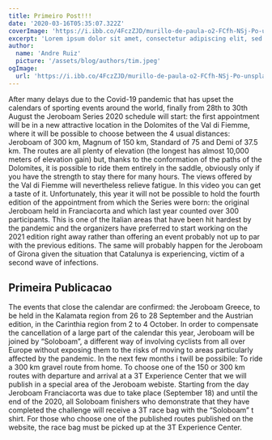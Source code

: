 ```yaml
---
title: Primeiro Post!!!
date: '2020-03-16T05:35:07.322Z'
coverImage: 'https://i.ibb.co/4FczZJD/murillo-de-paula-o2-FCfh-NSj-Po-unsplash.jpg'
excerpt: 'Lorem ipsum dolor sit amet, consectetur adipiscing elit, sed do eiusmod tempor incididunt ut labore et dolore magna aliqua. Praesent elementum facilisis leo vel fringilla est ullamcorper eget. At imperdiet dui accumsan sit amet nulla facilities morbi tempus.'
author:
  name: 'Andre Ruiz'
  picture: '/assets/blog/authors/tim.jpeg'
ogImage:
  url: 'https://i.ibb.co/4FczZJD/murillo-de-paula-o2-FCfh-NSj-Po-unsplash.jpg'
---
```


After many delays due to the Covid-19 pandemic that has upset the calendars of sporting events around the world, finally from 28th to 30th August the Jeroboam Series 2020 schedule will start: the first appointment will be in a new attractive location in the Dolomites of the Val di Fiemme, where it will be possible to choose between the 4 usual distances: Jeroboam of 300 km, Magnum of 150 km, Standard of 75 and Demi of 37.5 km. The routes are all plenty of elevation (the longest has almost 10,000 meters of elevation gain) but, thanks to the conformation of the paths of the Dolomites, it is possible to ride them entirely in the saddle, obviously only if you have the strength to stay there for many hours. The views offered by the Val di Fiemme will nevertheless relieve fatigue. In this video you can get a taste of it. Unfortunately, this year it will not be possible to hold the fourth edition of the appointment from which the Series were born: the original Jeroboam held in Franciacorta and which last year counted over 300 participants. This is one of the Italian areas that have been hit hardest by the pandemic and the organizers have preferred to start working on the 2021 edition right away rather than offering an event probably not up to par with the previous editions. The same will probably happen for the Jeroboam of Girona given the situation that Catalunya is experiencing, victim of a second wave of infections. 

## Primeira Publicacao

The events that close the calendar are confirmed: the Jeroboam Greece, to be held in the Kalamata region from 26 to 28 September and the Austrian edition, in the Carinthia region from 2 to 4 October. In order to compensate the cancellation of a large part of the calendar this year, Jeroboam will be joined by “Soloboam”, a different way of involving cyclists from all over Europe without exposing them to the risks of moving to areas particularly affected by the pandemic. In the next few months i twill be possibile: To ride a 300 km gravel route from home. To choose one of the 150 or 300 km routes with departure and arrival at a 3T Experience Center that we will publish in a special area of ​​the Jeroboam webiste. Starting from the day Jeroboam Franciacorta was due to take place (September 18) and until the end of the 2020, all Soloboam finishers who demonstrate that they have completed the challenge will receive a 3T race bag with the “Soloboam” t shirt. For those who choose one of the published routes published on the website, the race bag must be picked up at the 3T Experience Center.

